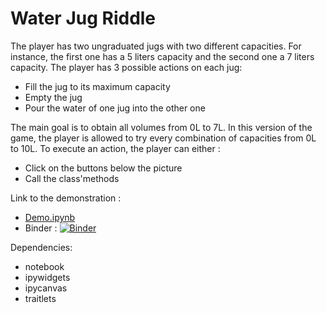 # Water Jug Riddle

The player has two ungraduated jugs with two different capacities. For instance, the first one has a 5 liters capacity and the second one a 7 liters capacity. The player has 3 possible actions on each jug:
- Fill the jug to its maximum capacity
- Empty the jug
- Pour the water of one jug into the other one

The main goal is to obtain all volumes from 0L to 7L. In this version of the game, the player is allowed to try every combination of capacities from 0L to 10L. 
To execute an action, the player can either :
- Click on the buttons below the picture
- Call the class'methods

Link to the demonstration :

- [Demo.ipynb](https://gitlab.u-psud.fr/edwige.gros/ipywidgets-games/blob/master/Desktop/Fac_Orsay/Stages/ipywidgets-games/Jugs/Demo.ipynb)
- Binder : [![Binder](https://mybinder.org/badge_logo.svg)](https://mybinder.org/v2/git/https%3A%2F%2Fgitlab.u-psud.fr%2Fedwige.gros%2Fipywidgets-games.git/master?filepath=Jugs%2Fipywidgets-games-jugs%2FDemo.ipynb)


Dependencies:
- notebook
- ipywidgets
- ipycanvas
- traitlets